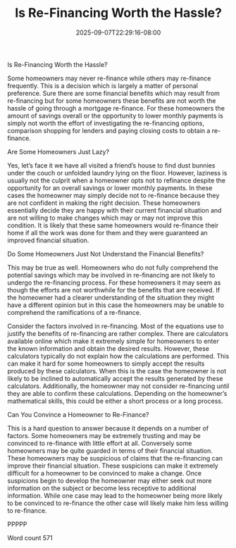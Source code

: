 ﻿---
title: "Is Re-Financing Worth the Hassle?"
date: 2025-09-07T22:29:16-08:00
description: "Re-Financing Tips for Web Success"
featured_image: "/images/Re-Financing.jpg"
tags: ["Re Financing"]
---

Is Re-Financing Worth the Hassle?

Some homeowners may never re-finance while others may re-finance frequently. This is a decision which is largely a matter of personal preference. Sure there are some financial benefits which may result from re-financing but for some homeowners these benefits are not worth the hassle of going through a mortgage re-finance. For these homeowners the amount of savings overall or the opportunity to lower monthly payments is simply not worth the effort of investigating the re-financing options, comparison shopping for lenders and paying closing costs to obtain a re-finance. 

Are Some Homeowners Just Lazy?

Yes, let’s face it we have all visited a friend’s house to find dust bunnies under the couch or unfolded laundry lying on the floor. However, laziness is usually not the culprit when a homeowner opts not to refinance despite the opportunity for an overall savings or lower monthly payments. In these cases the homeowner may simply decide not to re-finance because they are not confident in making the right decision. These homeowners essentially decide they are happy with their current financial situation and are not willing to make changes which may or may not improve this condition. It is likely that these same homeowners would re-finance their home if all the work was done for them and they were guaranteed an improved financial situation. 

Do Some Homeowners Just Not Understand the Financial Benefits?

This may be true as well. Homeowners who do not fully comprehend the potential savings which may be involved in re-financing are not likely to undergo the re-financing process. For these homeowners it may seem as though the efforts are not worthwhile for the benefits that are received. If the homeowner had a clearer understanding of the situation they might have a different opinion but in this case the homeowners may be unable to comprehend the ramifications of a re-finance.

Consider the factors involved in re-financing. Most of the equations use to justify the benefits of re-financing are rather complex. There are calculators available online which make it extremely simple for homeowners to enter the known information and obtain the desired results. However, these calculators typically do not explain how the calculations are performed. This can make it hard for some homeowners to simply accept the results produced by these calculators. When this is the case the homeowner is not likely to be inclined to automatically accept the results generated by these calculators. Additionally, the homeowner may not consider re-financing until they are able to confirm these calculations. Depending on the homeowner’s mathematical skills, this could be either a short process or a long process. 

Can You Convince a Homeowner to Re-Finance?

This is a hard question to answer because it depends on a number of factors. Some homeowners may be extremely trusting and may be convinced to re-finance with little effort at all. Conversely some homeowners may be quite guarded in terms of their financial situation. These homeowners may be suspicious of claims that the re-financing can improve their financial situation. These suspicions can make it extremely difficult for a homeowner to be convinced to make a change. Once suspicions begin to develop the homeowner may either seek out more information on the subject or become less receptive to additional information. While one case may lead to the homeowner being more likely to be convinced to re-finance the other case will likely make him less willing to re-finance. 

PPPPP

Word count 571


